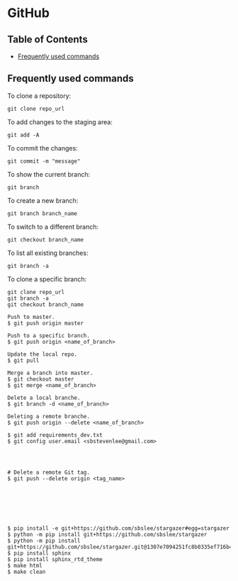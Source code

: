 # GitHub

## Table of Contents

* [Frequently used commands](#Frequently-used-commands)

## Frequently used commands <a name="Frequently-used-commands"></a>

To clone a repository:

```
git clone repo_url
```

To add changes to the staging area:

```
git add -A
```

To commit the changes:

```
git commit -m "message"
```

To show the current branch:

```
git branch
```

To create a new branch:

```
git branch branch_name
```

To switch to a different branch:

```
git checkout branch_name
```

To list all existing branches:

```
git branch -a
```

To clone a specific branch:

```
git clone repo_url
git branch -a
git checkout branch_name
```






```
Push to master.
$ git push origin master

Push to a specific branch.
$ git push origin <name_of_branch>

Update the local repo.
$ git pull

Merge a branch into master.
$ git checkout master
$ git merge <name_of_branch>

Delete a local branche.
$ git branch -d <name_of_branch>

Deleting a remote branche.
$ git push origin --delete <name_of_branch>

$ git add requirements_dev.txt
$ git config user.email <sbstevenlee@gmail.com>




# Delete a remote Git tag.
$ git push --delete origin <tag_name>







$ pip install -e git+https://github.com/sbslee/stargazer#egg=stargazer
$ python -m pip install git+https://github.com/sbslee/stargazer
$ python -m pip install git+https://github.com/sbslee/stargazer.git@1307e7094251fc8b0335ef716b4fc2be7b041658
$ pip install sphinx
$ pip install sphinx_rtd_theme
$ make html
$ make clean
```
